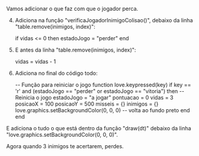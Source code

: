 
Vamos adicionar o que faz com que o jogador perca.

4. Adiciona na função "verificaJogadorInimigoColisao()", debaixo da linha "table.remove(inimigos, index)": 

   if vidas <= 0 then
        estadoJogo = "perder"
    end

5. E antes da linha "table.remove(inimigos, index)":

    vidas = vidas - 1

6. Adiciona no final do código todo:

   -- Função para reiniciar o jogo
    function love.keypressed(key)
        if key == 'r' and (estadoJogo == "perder" or estadoJogo == "vitoria") then
            -- Reinicia o jogo
            estadoJogo = "a jogar"
            pontuacao = 0
            vidas = 3
            posicaoX = 100
            posicaoY = 500
            misseis = {}
            inimigos = {}
            love.graphics.setBackgroundColor(0, 0, 0) -- volta ao fundo preto
        end
    end

E adiciona o tudo o que está dentro da função "draw(dt)" debaixo da linha "love.graphics.setBackgroundColor(0, 0, 0)".

Agora quando 3 inimigos te acertarem, perdes.



